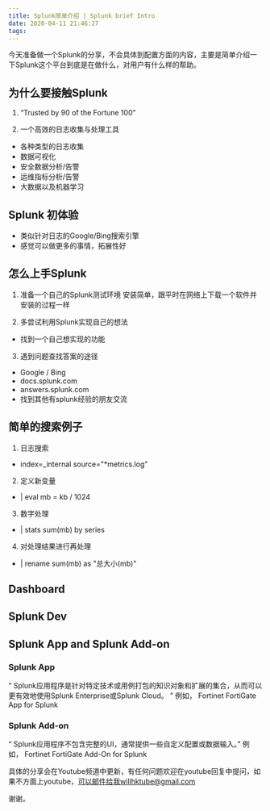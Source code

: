 ```yaml
---
title: Splunk简单介绍 | Splunk brief Intro
date: 2020-04-11 21:46:27
tags:
---
```


今天准备做一个Splunk的分享，不会具体到配置方面的内容，主要是简单介绍一下Splunk这个平台到底是在做什么，对用户有什么样的帮助。

## 为什么要接触Splunk

1. “Trusted by 90 of the Fortune 100”

2. 一个高效的日志收集与处理工具
- 各种类型的日志收集
- 数据可视化
- 安全数据分析/告警
- 运维指标分析/告警
- 大数据以及机器学习

## Splunk 初体验

- 类似针对日志的Google/Bing搜索引擎
- 感觉可以做更多的事情，拓展性好

## 怎么上手Splunk

1. 准备一个自己的Splunk测试环境
        安装简单，跟平时在网络上下载一个软件并安装的过程一样

2. 多尝试利用Splunk实现自己的想法
- 找到一个自己想实现的功能

3. 遇到问题查找答案的途径
- Google / Bing
- docs.splunk.com
- answers.splunk.com
- 找到其他有splunk经验的朋友交流

## 简单的搜索例子

1. 日志搜索 
- index=_internal source="*metrics.log”
2. 定义新变量  
- | eval mb = kb / 1024
3. 数字处理
- | stats sum(mb) by series
4. 对处理结果进行再处理
- | rename sum(mb) as "总大小(mb)"


## Dashboard

## Splunk Dev

## Splunk App and Splunk Add-on

### Splunk App
“ Splunk应用程序是针对特定技术或用例打包的知识对象和扩展的集合，从而可以更有效地使用Splunk Enterprise或Splunk Cloud。 ”
例如， Fortinet FortiGate App for Splunk


### Splunk Add-on
“ Splunk应用程序不包含完整的UI，通常提供一些自定义配置或数据输入。”
例如， Fortinet FortiGate Add-On for Splunk


具体的分享会在Youtube频道中更新，有任何问题欢迎在youtube回复中提问，如果不方面上youtube，可以邮件给我willhktube@gmail.com

谢谢。